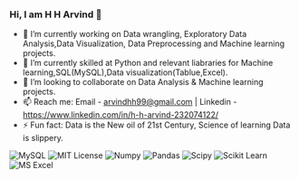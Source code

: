 ### Hi, I am H H Arvind 👋

<!--
**Arvindhh931/Arvindhh931** is a ✨ _special_ ✨ repository because its `README.md` (this file) appears on your GitHub profile.
-->

- 🔭 I’m currently working on Data wrangling, Exploratory Data Analysis,Data Visualization, Data Preprocessing and Machine learning projects.
- 🌱 I’m currently skilled at Python and relevant liabraries for Machine learning,SQL(MySQL),Data visualization(Tablue,Excel).
- 👯 I’m looking to collaborate on Data Analysis & Machine learning projects.
- 📫 Reach me: Email - arvindhh99@gmail.com | Linkedin - https://www.linkedin.com/in/h-h-arvind-232074122/ 
- ⚡ Fun fact: Data is the New oil of 21st Century, Science of learning Data is slippery.

![MySQL](https://img.shields.io/badge/MySQL-005C84?style=for-the-badge&logo=mysql&logoColor=white)
![MIT License](https://img.shields.io/badge/Python-FFD43B?style=for-the-badge&logo=python&logoColor=blue)
![Numpy](https://img.shields.io/badge/Numpy-777BB4?style=for-the-badge&logo=numpy&logoColor=white)
![Pandas](https://img.shields.io/badge/Pandas-2C2D72?style=for-the-badge&logo=pandas&logoColor=white)
![Scipy](https://img.shields.io/badge/SciPy-654FF0?style=for-the-badge&logo=SciPy&logoColor=white)
![Scikit Learn](https://img.shields.io/badge/scikit_learn-F7931E?style=for-the-badge&logo=scikit-learn&logoColor=white)
![MS Excel](https://img.shields.io/badge/Microsoft_Excel-217346?style=for-the-badge&logo=microsoft-excel&logoColor=white)
